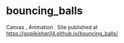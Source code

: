 # bouncing_balls
Canvas , Animation .
Site published at https://gopikishan14.github.io/bouncing_balls/

